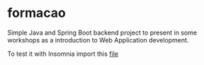 # formacao

Simple Java and Spring Boot backend project to present in some workshops as a introduction to Web Application development.  

To test it with Insomnia import this [file](files/)  
